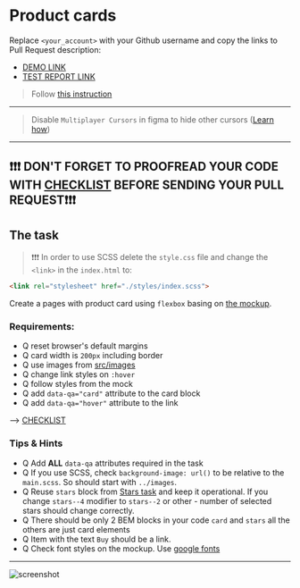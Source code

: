 # Product cards
Replace `<your_account>` with your Github username and copy the links to Pull Request description:
- [DEMO LINK](https://HachevskyyMarkiyan.github.io/layout_product-cards/)
- [TEST REPORT LINK](https://HachevskyyMarkiyan.github.io/layout_product-cards/report/html_report/)

> Follow [this instruction](https://mate-academy.github.io/layout_task-guideline)
___

> Disable `Multiplayer Cursors` in figma to hide other cursors ([Learn how](https://mate-academy.github.io/layout_task-guideline/figma.html#multiplayer-cursors))
___

## ❗️❗️❗️ DON'T FORGET TO PROOFREAD YOUR CODE WITH [CHECKLIST](https://github.com/mate-academy/layout_product-cards/blob/master/checklist.md) BEFORE SENDING YOUR PULL REQUEST❗️❗️❗️

## The task

> ❗️❗️❗️ In order to use SCSS delete the `style.css` file and change the `<link>` in the `index.html` to:
```html
<link rel="stylesheet" href="./styles/index.scss">
```

Create a pages with product card using `flexbox` basing on [the mockup](https://www.figma.com/file/ojkArVazq7vsX0nbpn9CxZ/Moyo-%2F-Catalog-(ENG)?node-id=11325%3A2287).

### Requirements:
- Q reset browser's default margins
- Q card width is `200px` including border
- Q use images from [src/images](src/images)
- Q change link styles on `:hover`
- Q follow styles from the mock
- Q add `data-qa="card"` attribute to the card block
- Q add `data-qa="hover"` attribute to the link

--> [CHECKLIST](https://github.com/mate-academy/layout_product-cards/blob/master/checklist.md)

### Tips & Hints
- Q Add **ALL** `data-qa` attributes required in the task
- Q If you use SCSS, check `background-image: url()` to be relative to the `main.scss`. So should start with `../images`.
- Q Reuse `stars` block from [Stars task](https://github.com/mate-academy/layout_stars)
and keep it operational. If you change `stars--4` modifier to `stars--2` or
other - number of selected stars should change correctly.
- Q There should be only 2 BEM blocks in your code `card` and `stars` all the others are just card elements
- Q Item with the text `Buy` should be a link.
- Q Check font styles on the mockup. Use [google fonts](https://fonts.google.com/)

---
![screenshot](./references/card-example.png)

